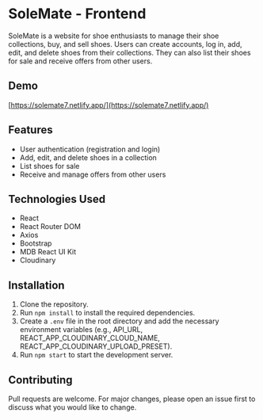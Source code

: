# SoleMate - Frontend

SoleMate is a website for shoe enthusiasts to manage their shoe collections, buy, and sell shoes. Users can create accounts, log in, add, edit, and delete shoes from their collections. They can also list their shoes for sale and receive offers from other users.

## Demo

[https://solemate7.netlify.app/](https://solemate7.netlify.app/)

## Features

- User authentication (registration and login)
- Add, edit, and delete shoes in a collection
- List shoes for sale
- Receive and manage offers from other users

## Technologies Used

- React
- React Router DOM
- Axios
- Bootstrap
- MDB React UI Kit
- Cloudinary

## Installation

1. Clone the repository.
2. Run `npm install` to install the required dependencies.
3. Create a `.env` file in the root directory and add the necessary environment variables (e.g., API_URL, REACT_APP_CLOUDINARY_CLOUD_NAME, REACT_APP_CLOUDINARY_UPLOAD_PRESET).
4. Run `npm start` to start the development server.

## Contributing

Pull requests are welcome. For major changes, please open an issue first to discuss what you would like to change.


